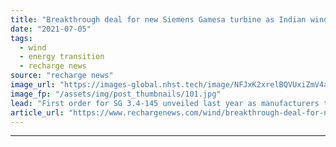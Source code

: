 ```yaml
---
title: "Breakthrough deal for new Siemens Gamesa turbine as Indian wind stirs"
date: "2021-07-05"
tags: 
  - wind
  - energy transition
  - recharge news
source: "recharge news"
image_url: "https://images-global.nhst.tech/image/NFJxK2xrelBQVUxiZmV4aFk3bktnNHoxbVVMZWx5NWxwUmYrOXoxSXRDZz0=/nhst/binary/23dc32d3161ac4b61e839337c0f42ea4"
image_fp: "/assets/img/post_thumbnails/101.jpg"
lead: "First order for SG 3.4-145 unveiled last year as manufacturers tap into market demand for taller, more powerful machines"
article_url: "https://www.rechargenews.com/wind/breakthrough-deal-for-new-siemens-gamesa-turbine-as-indian-wind-stirs/2-1-1035416"
---
```


---
